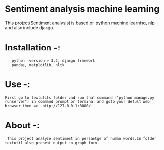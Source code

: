 # Sentiment analysis machine learning
 This project(Sentiment analysis) is based on python machine learning, nlp and also include django.
 
# Installation -:
       python -version > 3.2, django frmework
       pandas, matplotlib, nltk
       
# Use -:
    First go to textutils folder and run that command ("python manage.py runserver") in command prompt or terminal and goto your defult web browser then =>  http://127.0.0.1:8000/. 
    
# About -:
     This project analyze sentiment in persantge of human words.In folder textutil also present output in graph form.
